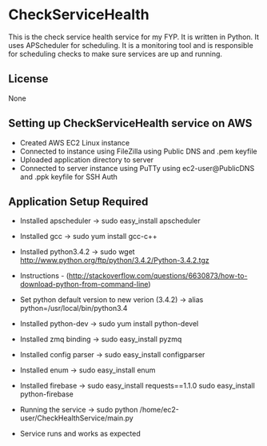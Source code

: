 # CheckServiceHealth

This is the check service health service for my FYP. It is written in Python. It uses APScheduler for scheduling.
It is a monitoring tool and is responsible for scheduling checks to make sure services are up and running.

## License

None

## Setting up CheckServiceHealth service on AWS

- Created AWS EC2 Linux instance
- Connected to instance using FileZilla using Public DNS and .pem keyfile
- Uploaded application directory to server
- Connected to server instance using PuTTy using ec2-user@PublicDNS and .ppk keyfile for SSH Auth

## Application Setup Required

- Installed apscheduler -> sudo easy_install apscheduler
- Installed gcc -> sudo yum install gcc-c++
- Installed python3.4.2 -> sudo wget http://www.python.org/ftp/python/3.4.2/Python-3.4.2.tgz
- Instructions - (http://stackoverflow.com/questions/6630873/how-to-download-python-from-command-line)
- Set python default version to new verion (3.4.2) -> alias python=/usr/local/bin/python3.4
- Installed python-dev -> sudo yum install python-devel
- Installed zmq binding -> sudo easy_install pyzmq
- Installed config parser -> sudo easy_install configparser
- Installed enum -> sudo easy_install enum
- Installed firebase -> sudo easy_install requests==1.1.0
		               sudo easy_install python-firebase

- Running the service -> sudo python /home/ec2-user/CheckHealthService/main.py

- Service runs and works as expected

